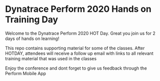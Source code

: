 # Dynatrace Perform 2020 Hands on Training Day
Welcome to the Dynatrace Perform 2020 HOT Day. Great you join us for 2 days of hands on learning!

This repo contains supporting material for some of the classes. 
After HOTDAY, attendees will receive a follow up email with links to all relevant training material that was used in the classes

Enjoy the conference and dont forget to give us feedback through the Perform Mobile App
